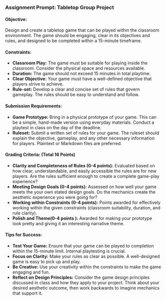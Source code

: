 ### Assignment Prompt: Tabletop Group Project

#### Objective:
Design and create a tabletop game that can be played within the classroom environment. The game should be engaging, clear in its objectives and rules, and designed to be completed within a 15-minute timeframe.

#### Constraints:
- **Classroom Play:** The game must be suitable for playing inside the classroom. Consider the physical space and resources available.
- **Duration:** The game should not exceed 15 minutes in total playtime.
- **Clear Objective:** Your game must have a well-defined objective that players strive to achieve.
- **Rule-set:** Develop a clear and concise set of rules that govern gameplay. The rules should be easy to understand and follow.

#### Submission Requirements:
- **Game Prototype:** Bring in a physical prototype of your game. This can be a simple, hand-made version using everyday materials. Conduct a playtest in class on the day of the deadline.
- **Ruleset:** Submit a written set of rules for your game. The ruleset should explain the objective, gameplay, and any other necessary information for players. Plaintext or Markdown files are preferred.

#### Grading Criteria: (Total 16 Points)
- **Clarity and Completeness of Rules (0-4 points):** Evaluated based on how clear, understandable, and easily accessible the rules are for new players. Are the rules sufficient enough to create a complete game-play experience?
- **Meeting Design Goals (0-4 points):** Assessed on how well your game meets the your own stated design goals. Do the mechanics create the aesthetic experience you were going for?
- **Working within Constraints (0-4 points):** Points awarded for effectively working within the given constraints (classroom suitability, duration, and rule clarity).
- **Polish and Theme(0-4 points ):** Awarded for making your prototype look pretty and giving it an interesting narrative theme.

#### Tips for Success:
- **Test Your Game:** Ensure that your game can be played to completion within the 15-minute limit. Internal playtesting is crucial.
- **Focus on Clarity:** Make your rules as clear as possible. A well-designed game is easy to pick up and play.
- **Be Creative:** Use your creativity within the constraints to make the game engaging and fun.
- **Reflect on Design Principles:** Consider the game design principles discussed in class and how they apply to your project. Think about your desired aesthetic outcome, then work backwards to imagine mechanics that support it.
